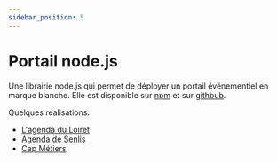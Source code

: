 ```yaml
---
sidebar_position: 5
---
```


# Portail node.js

Une librairie node.js qui permet de déployer un portail événementiel en marque blanche. Elle est disponible sur [npm](https://www.npmjs.com/package/@openagenda/agenda-portal) et sur [githbub](https://github.com/OpenAgenda/oa-public/tree/main/agenda-portal).

Quelques réalisations:

* [L'agenda du Loiret](https://sortir.loiret.fr)
* [Agenda de Senlis](https://agenda.ville-senlis.fr)
* [Cap Métiers](https://agenda.cap-metiers.pro)